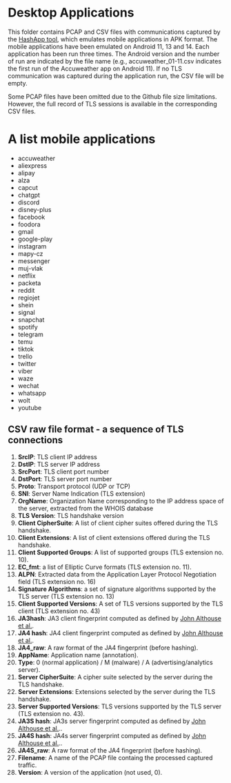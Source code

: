 # Desktop Applications

This folder contains PCAP and CSV files with communications captured by the [HashApp tool](https://hashapp.netology.sk/), which emulates mobile applications in APK format. The mobile applications have been emulated on Android 11, 13 and 14. Each application has been run three times. The Android version and the number of run are indicated by the file name (e.g., accuweather_01-11.csv indicates the first run of the Accuweather app on Android 11). If no TLS communication was captured during the application run, the CSV file will be empty.

Some PCAP files have been omitted due to the Github file size limitations. However, the full record of TLS sessions is available in the corresponding CSV files.

# A list mobile applications
* accuweather
* aliexpress
* alipay
* alza
* capcut
* chatgpt
* discord
* disney-plus
* facebook
* foodora
* gmail
* google-play
* instagram
* mapy-cz
* messenger
* muj-vlak
* netflix
* packeta
* reddit
* regiojet
* shein
* signal
* snapchat
* spotify
* telegram
* temu
* tiktok
* trello
* twitter
* viber
* waze
* wechat
* whatsapp
* wolt
* youtube

## CSV raw file format - a sequence of TLS connections
   1. **SrcIP**: TLS client IP address
   2. **DstIP**: TLS server IP address
   3. **SrcPort**: TLS client port number
   4. **DstPort**: TLS server port number
   5. **Proto**: Transport protocol (UDP or TCP)
   6. **SNI**: Server Name Indication (TLS extension)
   7. **OrgName**: Organization Name corresponding to the IP address space of the server, extracted from the WHOIS database
   8. **TLS Version**: TLS handshake version
   9. **Client CipherSuite**: A list of client cipher suites offered during the TLS handshake.
   10. **Client Extensions**: A list of client extensions offered during the TLS handshake.
   11. **Client Supported Groups**: A list of supported groups (TLS extension no. 10). 
   12. **EC_fmt**: a list of Elliptic Curve formats (TLS extension no. 11).
   13. **ALPN**: Extracted data from the Application Layer Protocol Negotiation field (TLS extension no. 16)
   14. **Signature Algorithms**: a set of signature algorithms supported by the TLS server (TLS extension no. 13)
   15. **Client Supported Versions**: A set of TLS versions supported by the TLS client (TLS extension no. 43)
   16. **JA3hash**: JA3 client fingerprint computed as defined by [John Althouse et al.](https://medium.com/salesforce-engineering/tls-fingerprinting-with-ja3-and-ja3s-247362855967). 
   17. **JA4 hash**: JA4 client fingerprint computed as defined by [John Althouse et al.](https://blog.foxio.io/ja4+-network-fingerprinting).
   18. **JA4_raw**: A raw format of the JA4 fingerprint (before hashing).
   19. **AppName**: Application name (annotation).
   20. **Type**: 0 (normal application) / M (malware) / A (advertising/analytics server).
   21. **Server CipherSuite**: A cipher suite selected by the server during the TLS handshake. 
   22. **Server Extensions**: Extensions selected by the server during the TLS handshake.
   23. **Server Supported Versions**: TLS versions supported by the TLS server (TLS extension no. 43). 
   24. **JA3S hash**: JA3s server fingerprint computed as defined by [John Althouse et al.](https://blog.foxio.io/ja4+-network-fingerprinting)..
   25. **JA4S hash**: JA4s server fingerprint computed as defined by [John Althouse et al.](https://blog.foxio.io/ja4+-network-fingerprinting)..
   26. **JA4S_raw**: A raw format of the JA4 fingerprint (before hashing).
   27. **Filename**: A name of the PCAP file containg the processed captured traffic. 
   28. **Version**: A version of the application (not used, 0).


